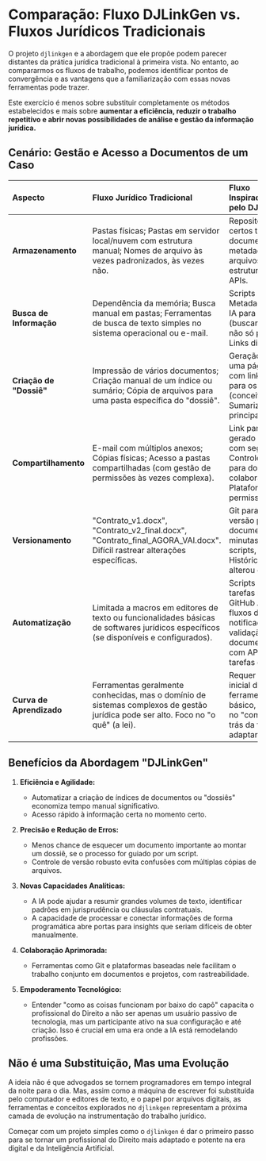 # Comparação: Fluxo DJLinkGen vs. Fluxos Jurídicos Tradicionais

O projeto `djlinkgen` e a abordagem que ele propõe podem parecer distantes da prática jurídica tradicional à primeira vista. No entanto, ao compararmos os fluxos de trabalho, podemos identificar pontos de convergência e as vantagens que a familiarização com essas novas ferramentas pode trazer.

Este exercício é menos sobre substituir completamente os métodos estabelecidos e mais sobre **aumentar a eficiência, reduzir o trabalho repetitivo e abrir novas possibilidades de análise e gestão da informação jurídica.**

## Cenário: Gestão e Acesso a Documentos de um Caso

| Aspecto                  | Fluxo Jurídico Tradicional                                   | Fluxo Inspirado/Potencializado pelo DJLinkGen (com IA)        |
| :----------------------- | :----------------------------------------------------------- | :----------------------------------------------------------- |
| **Armazenamento**        | Pastas físicas; Pastas em servidor local/nuvem com estrutura manual; Nomes de arquivo às vezes padronizados, às vezes não. | Repositório Git (para certos tipos de documentos ou metadados); Sistema de arquivos bem estruturado; Nuvens com APIs. |
| **Busca de Informação**  | Dependência da memória; Busca manual em pastas; Ferramentas de busca de texto simples no sistema operacional ou e-mail. | Scripts para indexação; Metadados estruturados; IA para busca semântica (buscar por significado, não só palavras-chave); Links diretos gerados. |
| **Criação de "Dossiê"** | Impressão de vários documentos; Criação manual de um índice ou sumário; Cópia de arquivos para uma pasta específica do "dossiê". | Geração automática de uma página/documento com links contextuais para os arquivos originais (conceito do `djlinkgen`); Sumarização por IA dos principais documentos. |
| **Compartilhamento**     | E-mail com múltiplos anexos; Cópias físicas; Acesso a pastas compartilhadas (com gestão de permissões às vezes complexa). | Link para o "dossiê" gerado (se hospedado com segurança); Controle de versão via Git para documentos colaborativos; Plataformas com permissões granulares. |
| **Versionamento**        | "Contrato_v1.docx", "Contrato_v2_final.docx", "Contrato_final_AGORA_VAI.docx". Difícil rastrear alterações específicas. | Git para controle de versão preciso de documentos textuais (ex: minutas em Markdown, scripts, configurações); Histórico claro de quem alterou o quê e quando. |
| **Automatização**        | Limitada a macros em editores de texto ou funcionalidades básicas de softwares jurídicos específicos (se disponíveis e configurados). | Scripts Python para tarefas repetitivas; GitHub Actions para fluxos de trabalho (ex: notificação de prazos, validação de documentos); Integração com APIs de IA para tarefas cognitivas. |
| **Curva de Aprendizado** | Ferramentas geralmente conhecidas, mas o domínio de sistemas complexos de gestão jurídica pode ser alto. Foco no "o quê" (a lei). | Requer aprendizado inicial de novas ferramentas (Git, Python básico, IA prompts). Foco no "como" (a lógica por trás da ferramenta) para adaptar ao "o quê". |

## Benefícios da Abordagem "DJLinkGen"

1.  **Eficiência e Agilidade:**
    *   Automatizar a criação de índices de documentos ou "dossiês" economiza tempo manual significativo.
    *   Acesso rápido à informação certa no momento certo.

2.  **Precisão e Redução de Erros:**
    *   Menos chance de esquecer um documento importante ao montar um dossiê, se o processo for guiado por um script.
    *   Controle de versão robusto evita confusões com múltiplas cópias de arquivos.

3.  **Novas Capacidades Analíticas:**
    *   A IA pode ajudar a resumir grandes volumes de texto, identificar padrões em jurisprudência ou cláusulas contratuais.
    *   A capacidade de processar e conectar informações de forma programática abre portas para insights que seriam difíceis de obter manualmente.

4.  **Colaboração Aprimorada:**
    *   Ferramentas como Git e plataformas baseadas nele facilitam o trabalho conjunto em documentos e projetos, com rastreabilidade.

5.  **Empoderamento Tecnológico:**
    *   Entender "como as coisas funcionam por baixo do capô" capacita o profissional do Direito a não ser apenas um usuário passivo de tecnologia, mas um participante ativo na sua configuração e até criação. Isso é crucial em uma era onde a IA está remodelando profissões.

## Não é uma Substituição, Mas uma Evolução

A ideia não é que advogados se tornem programadores em tempo integral da noite para o dia. Mas, assim como a máquina de escrever foi substituída pelo computador e editores de texto, e o papel por arquivos digitais, as ferramentas e conceitos explorados no `djlinkgen` representam a próxima camada de evolução na instrumentação do trabalho jurídico.

Começar com um projeto simples como o `djlinkgen` é dar o primeiro passo para se tornar um profissional do Direito mais adaptado e potente na era digital e da Inteligência Artificial.
